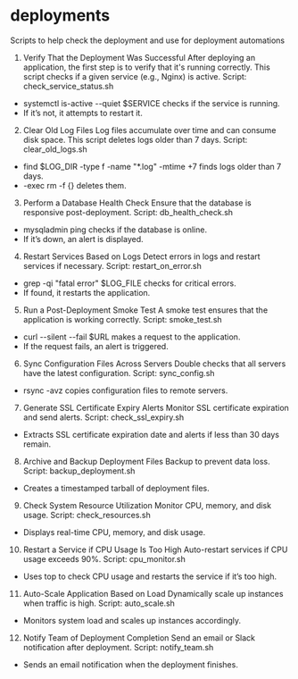# deployments
Scripts to help check the deployment and use for deployment automations
1. Verify That the Deployment Was Successful
After deploying an application, the first step is to verify that it's running correctly. This script checks if a given service (e.g., Nginx) is active.
Script: check_service_status.sh
- systemctl is-active --quiet $SERVICE checks if the service is running.
- If it’s not, it attempts to restart it.

2. Clear Old Log Files
Log files accumulate over time and can consume disk space. This script deletes logs older than 7 days.
Script: clear_old_logs.sh
- find $LOG_DIR -type f -name "*.log" -mtime +7 finds logs older than 7 days.
- -exec rm -f {} deletes them.

3. Perform a Database Health Check
Ensure that the database is responsive post-deployment.
Script: db_health_check.sh
- mysqladmin ping checks if the database is online.
- If it’s down, an alert is displayed.

4. Restart Services Based on Logs
Detect errors in logs and restart services if necessary.
Script: restart_on_error.sh
- grep -qi "fatal error" $LOG_FILE checks for critical errors.
- If found, it restarts the application.

5. Run a Post-Deployment Smoke Test
A smoke test ensures that the application is working correctly.
Script: smoke_test.sh
- curl --silent --fail $URL makes a request to the application.
- If the request fails, an alert is triggered.

6. Sync Configuration Files Across Servers
Double checks that all servers have the latest configuration.
Script: sync_config.sh
- rsync -avz copies configuration files to remote servers.

7. Generate SSL Certificate Expiry Alerts
Monitor SSL certificate expiration and send alerts.
Script: check_ssl_expiry.sh
- Extracts SSL certificate expiration date and alerts if less than 30 days remain.

8. Archive and Backup Deployment Files
Backup to prevent data loss.
Script: backup_deployment.sh
- Creates a timestamped tarball of deployment files.

9. Check System Resource Utilization
Monitor CPU, memory, and disk usage.
Script: check_resources.sh
- Displays real-time CPU, memory, and disk usage.

10. Restart a Service if CPU Usage Is Too High
Auto-restart services if CPU usage exceeds 90%.
Script: cpu_monitor.sh
- Uses top to check CPU usage and restarts the service if it’s too high.

11. Auto-Scale Application Based on Load
Dynamically scale up instances when traffic is high.
Script: auto_scale.sh
- Monitors system load and scales up instances accordingly.

12. Notify Team of Deployment Completion
Send an email or Slack notification after deployment.
Script: notify_team.sh
- Sends an email notification when the deployment finishes.
